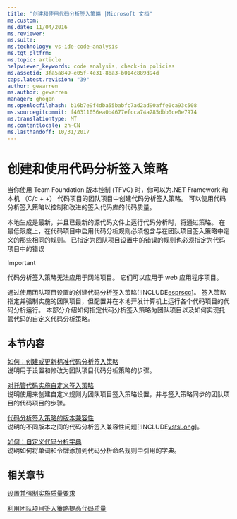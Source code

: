 ```yaml
---
title: "创建和使用代码分析签入策略 |Microsoft 文档"
ms.custom: 
ms.date: 11/04/2016
ms.reviewer: 
ms.suite: 
ms.technology: vs-ide-code-analysis
ms.tgt_pltfrm: 
ms.topic: article
helpviewer_keywords: code analysis, check-in policies
ms.assetid: 3fa5a849-e05f-4e31-8ba3-b014c889d94d
caps.latest.revision: "39"
author: gewarren
ms.author: gewarren
manager: ghogen
ms.openlocfilehash: b16b7e9f4dba55babfc7ad2ad90affe0ca93c508
ms.sourcegitcommit: f40311056ea0b4677efcca74a285dbb0ce0e7974
ms.translationtype: MT
ms.contentlocale: zh-CN
ms.lasthandoff: 10/31/2017
---
```

# <a name="creating-and-using-code-analysis-check-in-policies"></a>创建和使用代码分析签入策略
当你使用 Team Foundation 版本控制 (TFVC) 时，你可以为.NET Framework 和本机 （C/c + +） 代码项目的团队项目中创建代码分析签入策略。 可以使用代码分析签入策略以控制和改进的签入代码库的代码质量。  
  
 本地生成是最新，并且已最新的源代码文件上运行代码分析时，将通过策略。 在最低限度上，在代码项目中启用代码分析规则必须包含与在团队项目签入策略中定义的那些相同的规则。 已指定为团队项目设置中的错误的规则也必须指定为代码项目中的错误  
  
> [!IMPORTANT]
>  代码分析签入策略无法应用于网站项目。 它们可以应用于 web 应用程序项目。  
  
 通过使用团队项目设置的创建代码分析签入策略[!INCLUDE[esprscc](../code-quality/includes/esprscc_md.md)]。 签入策略指定并强制实施的团队项目，但配置并在本地开发计算机上运行各个代码项目的代码分析运行。 本部分介绍如何指定代码分析签入策略为团队项目以及如何实现托管代码的自定义代码分析策略。  
  
## <a name="in-this-section"></a>本节内容  
 [如何：创建或更新标准代码分析签入策略](../code-quality/how-to-create-or-update-standard-code-analysis-check-in-policies.md)  
 说明用于设置和修改为团队项目代码分析策略的步骤。  
  
 [对托管代码实施自定义签入策略](../code-quality/implementing-custom-code-analysis-check-in-policies-for-managed-code.md)  
 说明使用来创建自定义规则为团队项目签入策略设置，并与签入策略同步的团队项目的代码项目的步骤。  
  
 [代码分析签入策略的版本兼容性](../code-quality/version-compatibility-for-code-analysis-check-in-policies.md)  
 说明的不同版本之间的代码分析签入兼容性问题[!INCLUDE[vstsLong](../code-quality/includes/vstslong_md.md)]。  
  
 [如何：自定义代码分析字典](../code-quality/how-to-customize-the-code-analysis-dictionary.md)  
 说明如何将单词和令牌添加到代码分析命名规则中引用的字典。  
  
## <a name="related-sections"></a>相关章节  
 [设置并强制实施质量要求](http://msdn.microsoft.com/Library/bdc5666e-6cf0-45b2-a0a1-133c3f61e852)  
  
 [利用团队项目签入策略提高代码质量](../code-quality/enhancing-code-quality-with-team-project-check-in-policies.md)
